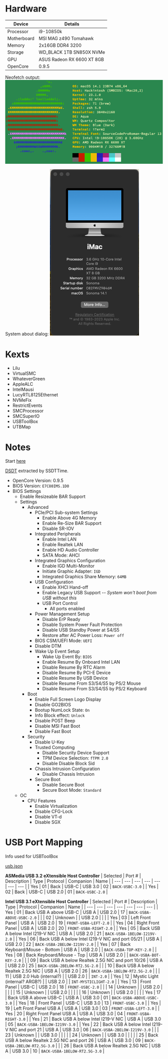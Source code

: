 # Hardware

| Device | Details |
| --- | --- |
| Processor | i9-10850k |
| Motherboard | MSI MAG z490 Tomahawk |
| Memory | 2x16GB DDR4 3200 |
| Storage | WD_BLACK 1TB SN850X NVMe |
| GPU | ASUS Radeon RX 6600 XT 8GB |
| OpenCore | 0.9.5 |

Neofetch output:
![neofetch](images/neofetch.png)

System about dialog:
![about](images/about.png)

# Kexts

- Lilu
- VirtualSMC
- WhateverGreen
- AppleALC
- IntelMausi
- LucyRTL8125Ethernet
- NVMeFix
- RestrictEvents
- SMCProcessor
- SMCSuperIO
- USBToolBox
- UTBMap

# Notes

Start [here](https://dortania.github.io/OpenCore-Install-Guide/config.plist/comet-lake.html#starting-point)

[DSDT](DSDT.aml) extracted by SSDTTime.

- OpenCore Version: 0.9.5
- BIOS Version:  `E7C80IMS.1D0`
- BIOS Settings
  - Enable Resizeable BAR Support
  - Settings
    - Advanced
      - PCIe/PCI Sub-system Settings
        - Enable Above 4G Memory
        - Enable Re-Size BAR Support
        - Disable SR-IOV
      - Integrated Peripherals
        - Enable Intel LAN
        - Enable Realtek LAN
        - Enable HD Audio Controller
        - SATA Mode:  AHCI
      - Integrated Graphics Configuration
        - Enable IGD Multi-Monitor
        - Initiate Graphic Adapter:  `IGD`
        - Integrated Graphics Share Memory:  `64MB`
      - USB Configuration
        - Enable XHCI Hand-off
        - Enable Legacy USB Support *-- System won't boot from USB without this*
        - USB Port Control
          - All ports enabled
      - Power Management Setup
        - Disable ErP Ready
        - Disable System Power Fault Protection
        - Disable USB Standby Power at S4/S5
        - Restore after AC Power Loss: `Power off`
      - BIOS CSM/UEFI Mode:  `UEFI`
      - Disable DTM
      - Wake Up Event Setup
        - Wake Up Event By:  `BIOS`
        - Enable Resume By Onboard Intel LAN
        - Disable Resume By RTC Alarm
        - Disable Resume By PCI-E Device
        - Disable Resume By USB Device
        - Disable Resume From S3/S4/S5 by PS/2 Mouse
        - Disable Resume From S3/S4/S5 by PS/2 Keyboard
    - Boot
      - Enable Full Screen Logo Display
      - Disable GO2BIOS
      - Bootup NumLock State:  `On`
      - Info Block effect:  `Unlock`
      - Disable POST Beep
      - Disable MSI Fast Boot
      - Disable Fast Boot
    - Security
      - Disable U-Key
      - Trusted Computing
        - Disable Security Device Support
        - TPM Device Selection:  `fTPM 2.0`
        - Disable Disable Block Sid
      - Chassis Intrusion Configuration
        - Disable Chassis Intrusion
      - Secure Boot
        - Disable Secure Boot
        - Secure Boot Mode:  `Standard`
  - OC
    - CPU Features
      - Enable Virtualization
      - Disable CFG-Lock
      - Disable VT-d
      - Disable SGX

# USB Port Mapping

Info used for USBToolBox

[usb.json](usb.json)

**ASMedia USB 3.2 eXtensible Host Controller**
| Selected | Port # | Description | Type | Protocol | Companion | Name |
| --- | --- | --- | --- | --- | --- | --- |
| Yes | 01 | Back | USB-C | USB 3.0 | 02 | `BACK-USBC-3.0` |
| Yes | 02 | Back | USB-C | USB 2.0 | 01 | `BACK-USBC-2.0` |

**Intel USB 3.1 eXtensible Host Controller**
| Selected | Port # | Description | Type | Protocol | Companion | Name |
| --- | --- | --- | --- | --- | --- | --- |
| Yes | 01 | Back USB A above USB-C | USB A | USB 2.0 | 17 | `BACK-USBA-ABOVE-USBC-2.0` |
| | 02 | Unknown | | USB 2.0 | | |
| Yes | 03 | Left Front Panel | USB A | USB 2.0 | 19 | `FRONT-USBA-LEFT-2.0` |
| Yes | 04 | Right Front Panel | USB A | USB 2.0 | 20 | `FRONT-USBA-RIGHT-2.0` |
| Yes | 05 | Back USB A below Intel I219-V NIC | USB A | USB 2.0 | 21 | `BACK-USBA-1BELOW-I219V-2.0` |
| Yes | 06 | Back USB A below Intel I219-V NIC and port 05/21 | USB A | USB 2.0 | 22 | `BACK-USBA-2BELOW-I219V-2.0` |
| Yes | 07 | Back Keyboard/Mouse - Bottom | USB A | USB 2.0 |  | `BACK-USBA-TOP-KEY-2.0` |
| Yes | 08 | Back Keyboard/Mouse - Top | USB A | USB 2.0 | | `BACK-USBA-BOT-KEY-2.0` |
| | 09 | Back USB A below Realtek 2.5G NIC and port 10/26 | USB A | USB 2.0 | 25 | `BACK-USBA-2BELOW-RT2.5G-2.0` |
| | 10 | Back USB A below Realtek 2.5G NIC | USB A | USB 2.0 | 26 | `BACK-USBA-1BELOW-RT2.5G-2.0` |
| | 11 | USB 2.0 Hub (internal?) | | USB 2.0 | | `INT-2.0` |
| Yes | 12 | Mystic Light (internal? ARGB?) | | USB 2.0 | | `INT-MYSTICLIGHT-2.0` |
| Yes | 13 | Front Panel | USB-C | USB 2.0 | 18 | `FRONT-USBC-2.0` |
| | 14 | Unknown | | USB 2.0 | | |
| | 15 | Unknown | | USB 2.0 | | |
| | 16 | Unknown | | USB 2.0 | | |
| Yes | 17 | Back USB A above USB-C | USB A | USB 3.0 | 01 | `BACK-USBA-ABOVE-USBC-3.0` |
| Yes | 18 | Front Panel | USB-C | USB 3.0 | 13 | `FRONT-USBC-3.0` |
| Yes | 19 | Left Front Panel USB A | USB A | USB 3.0 | 03 | `FRONT-USBA-LEFT-3.0` |
| Yes | 20 | Right Front Panel USB A | USB A | USB 3.0 | 04 | `FRONT-USBA-RIGHT-3.0` |
| Yes | 21 | Back USB A below Intel I219-V NIC | USB A | USB 3.0 | 05 | `BACK-USBA-1BELOW-I219V-3.0` |
| Yes | 22 | Back USB A below Intel I219-V NIC and port 21 | USB A | USB 3.0 | 06 | `BACK-USBA-2BELOW-I219V-3.0` |
| | 23 | Unknown | | USB 3.0 | | |
| | 24 | Unknown | | USB 3.0 | | |
| | 25 | Back USB A below Realtek 2.5G NIC and port 26 | USB A | USB 3.0 | 09 | `BACK-USBA-2BELOW-RT2.5G-3.0` |
| | 26 | Back USB A below Realtek 2.5G NIC | USB A | USB 3.0 | 10 | `BACK-USBA-1BELOW-RT2.5G-3.0` |

